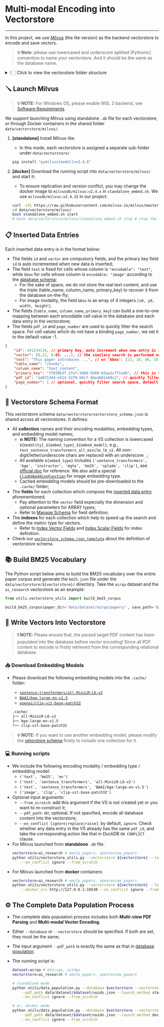 # Multi-modal Encoding into Vectorstore

----

In this project, we use [Milvus](https://milvus.io/docs/v2.4.x/quickstart.md) (the lite version) as the backend vectorstore to encode and save vectors.

> **💡 Note:** please use lowercased and underscore splitted (Pythonic) convention to name your vectorstore. And it should be the same as the database name.

<details><summary>👇🏻 Click to view the vectorstore folder structure</summary>

```txt
data/vectorstore/
├── ai_research/
│   ├── ai_research.db
│   └── bm25.json
├── emnlp_papers/
│   ├── bm25.json
│   └── emnlp_papers.db
├── openreview_papers/
│   ├── bm25.json
│   └── openreview_papers.db
├── milvus/ # for Milvus launched from docker containers
│   └──  standalone_embed.sh
├── filter_rules.json # filter rules when searching the VS
├── vectorstore_schema.json # shared vectorstore schema
└── vectorstore_schema.json.template # template for vectorstore schema
```

</details>


## 🪛 Launch Milvus

> **💡 NOTE:** For Windows OS, please enable WSL 2 backend, see [Software Requirements](https://milvus.io/docs/prerequisite-docker.md#Software-requirements).

We support launching Milvus using standalone `.db` file for each vectorstore, or through Docker containers in the shared folder `data/vectorstore/milvus/`.

1. **[standalone]** Install Milvus-lite:
    - In this mode, each vectorstore is assigned a separate sub-folder under `data/vectorstore/`
    ```sh
    pip install "pymilvus[model]==2.4.8"
    ```

2. **[docker]** Download the running script into `data/vectorstore/milvus/` and start it:
    - To ensure replication and version conflict, you may change the docker image to `milvusdb/milvus:v2.4.x` in `standalone_embed.sh`. We use `milvusdb/milvus:v2.4.15` in our project.
    ```sh
    curl -sfL https://raw.githubusercontent.com/milvus-io/milvus/master/scripts/standalone_embed.sh -o data/vectorstore/milvus/standalone_embed.sh
    cd data/vectorstore/milvus/
    bash standalone_embed.sh start
    # bash data/vectorstore/milvus/standalone_embed.sh stop # stop the service
    ```

## 📋 Inserted Data Entries

Each inserted data entry is in the format below:
- The fields `id` and `vector` are compulsory fields, and the primary key field `id` is auto incremented when new data is inserted;
- The field `text` is fixed for cells whose column is `"encodable": "text"`, while `bbox` for cells whose column is `encodable: "image"` according to the [database schema](database.md#-database-schema-format);
    - For the sake of space, we do not store the real text content, and use the triple (table_name, column_name, primary_key) to recover it from the database on-the-fly;
    - For image modality, the field `bbox` is an array of 4 integers `[x0, y0, width, height]`;
- The fields (`table_name`, `column_name`, `primary_key`) can build a one-to-one mapping between each encodable cell value in the database and each data entry in the vectorstore;
- The fields `pdf_id` and `page_number` are used to quickly filter the search space. For cell values which do not have a binding `page_number`, we set it to the default value -1.

```json
{
    "id": 441234134, // primary key, auto increment when new entry is inserted
    "vector": [0.12, 0.03, ...], // the similary search is performed on this field
    "text": "This paper introduces ...", // or 'bbox': [23, 10, 46, 28], if image type
    "table_name": "chunks",
    "column_name": "text_content",
    "primary_key": "ff030b3f-2fe7-5d66-9260-b5aa1cff1ad6", // this is the primary key in relational DB for the current text content
    "pdf_id": "aa071344-e514-52f9-b9cf-9bea681a68c2", // quickly filter search space and check conflict
    "page_number": 1 // optional, quickly filter search space, default to -1
}
```


## 📜 Vectorstore Schema Format

This vectorstore schema `data/vectorstore/vectorstore_schema.json` is shared across all vectorstores. It defines:
- All **collection** names and their encoding modalities, embedding types, and embedding model names;
    - **💥 NOTE:** The naming convention for a VS collection is lowercased `${modality}_${embed_type}_${embed_model}`, e.g., `text_sentence_transformers_all_minilm_l6_v2`. All non-digit/letter/underscore chars are replaced with an underscore `_`;
    - All available `${embed_type}` includes `['sentence_transformers', 'bge', 'instructor', 'mgte', 'bm25', 'splade', 'clip']`, see [official doc](https://milvus.io/docs/embeddings.md) for reference. We also add a special [`ClipEmbeddingFunction`](../utils/embedding_utils.py#ClipEmbeddingFunction) for image embedding type.
    - Cached embedding models should be pre-downloaded to the `.cache/` folder;
- The **fields** for each collection which compose the [inserted data entry](#-inserted-data-entries) aforementioned;
    - Pay attention to the `vector` field especially the dimension and optional parameters for ARRAY types;
    - Refer to [Manage Schema](https://milvus.io/docs/v2.4.x/schema.md) for field definition;
- The **indexes** for each collection which help to speed up the search and define the metric type for vectors.
    - Refer to [Index Vector Fields](https://milvus.io/docs/v2.4.x/index-vector-fields.md?tab=floating) and [Index Scalar Fields](https://milvus.io/docs/v2.4.x/index-scalar-fields.md) for index definition.
- Check our [`vectorstore_schema.json.template`](../data/vectorstore/vectorstore_schema.json.template) about the definition of vectorstore schema.


## 📚 Build BM25 Vocabulary

The Python script below aims to build the BM25 vocabulary over the entire paper corpus and generate the `bm25.json` file under the `data/vectorstore/${vectorstore}/` directory. Take the `airqa` dataset and the `ai_research` vectorstore as an example:
```py
from utils.vectorstore_utils import build_bm25_corpus

build_bm25_corpus(paper_dir='data/dataset/airqa/papers/', save_path='data/vectorstore/ai_research/bm25.json')
```


## 📝 Write Vectors Into Vectorstore

> **❗️ NOTE:** Please ensure that, the parsed target PDF content has been populated into the database before vector encoding! Since all PDF content to encode is firstly retrieved from the corresponding relational database.

### 📥 Download Embedding Models

- Please download the following embedding models into the `.cache/` folder:
    - [`sentence-transformers/all-MiniLM-L6-v2`](https://huggingface.co/sentence-transformers/all-MiniLM-L6-v2)
    - [`BAAI/bge-large-en-v1.5`](https://huggingface.co/BAAI/bge-large-en-v1.5)
    - [`openai/clip-vit-base-patch32`](https://huggingface.co/openai/clip-vit-base-patch32)

    ```txt
    .cache/
    ├── all-MiniLM-L6-v2
    ├── bge-large-en-v1.5
    └── clip-vit-base-patch32
    ```

> **💡 NOTE:** If you want to use another embedding model, please modify the [vetorstore schema](#-vectorstore-schema-format) firstly to include one collection for it.


### 💻 Running scripts

- We include the following encoding modality / embedding type / embedding model: 
    - `('text', 'bm25', 'en')`
    - `('text', 'sentence_transformers', 'all-MiniLM-L6-v2')`
    - `('text', 'sentence_transformers', 'BAAI/bge-large-en-v1.5')`
    - `('image', 'clip', 'clip-vit-base-patch32')`
- Optional input arguments:
    - `‑‑from_scratch`: add this argument if the VS is not created yet or you want to re-construct it;
    - `‑‑pdf_path`: str, optional. If not specified, encode all database content into the vectorstore;
    - `‑‑on_conflict [ignore|replace|raise]`: by default, `ignore`. Check whether any data entry in the VS already has the same `pdf_id`, and take the corresponding action like that in DuckDB `ON CONFLICT` clause.
- For Milvus launched from **standalone** `.db` file:
    ```sh
    vectorstore=ai_research # emnlp_papers, openreview_papers
    python utils/vectorstore_utils.py --vectorstore ${vectorstore} --launch_method standalone \
        --on_conflict ignore --from_scratch
    ```
- For Milvus launched from **docker** containers:
    ```sh
    vectorstore=ai_research # emnlp_papers, openreview_papers
    python utils/vectorstore_utils.py --vectorstore ${vectorstore} --launch_method docker \
        --docker_uri http://127.0.0.1:19530 --on_conflict ignore --from_scratch
    ```


## ⚙️ The Complete Data Population Process

- The complete data population process includes both **Multi-view PDF Parsing** and **Multi-modal Vector Encoding**.
- Either `‑‑database` or `‑‑vectorstore` should be specified. If both are set, they must be the same;
- The input argument `‑‑pdf_path` is exactly the same as that in [database population](database.md#️-quick-start).
- The running script is:

    ```sh
    dataset=airqa # m3sciqa, scidqa
    vectorstore=ai_research # emnlp_papers, openreview_papers

    # standalone mode
    python utils/data_population.py --database $vectorstore --vectorstore $vectorstore \
        --pdf_path data/dataset/$dataset/uuids.json --launch_method standalone \
        --on_conflict ignore --from_scratch

    # or, docker mode
    python utils/data_population.py --database $vectorstore --vectorstore $vectorstore \
        --pdf_path data/dataset/$dataset/uuids.json --launch_method docker --docker_uri http://127.0.0.1:19530 \
        --on_conflict ignore --from_scratch
    ```
